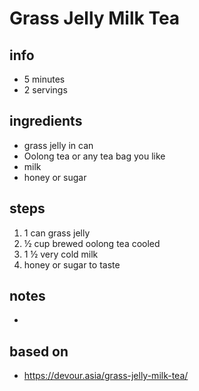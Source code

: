 # Grass Jelly Milk Tea

## info  
* 5 minutes 
* 2 servings  

## ingredients
* grass jelly in can
* Oolong tea or any tea bag you like
* milk
* honey or sugar

## steps  
1. 1 can grass jelly
2. ½ cup brewed oolong tea cooled
3. 1 ½ very cold milk
4. honey or sugar to taste

## notes  
*  

## based on  
*  https://devour.asia/grass-jelly-milk-tea/

